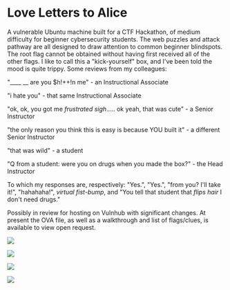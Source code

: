 # Love Letters to Alice

A vulnerable Ubuntu machine built for a CTF Hackathon, of medium difficulty for beginner cybersecurity students. The web puzzles and attack pathway are all designed to draw attention to common beginner blindspots. The root flag cannot be obtained without having first received all of the other flags. I like to call this a "kick-yourself" box, and I've been told the mood is quite trippy. Some reviews from my colleagues:

"____ __ are you $h!++!n me" - an Instructional Associate

"i hate you" - that same Instructional Associate

"ok, ok, you got me *frustrated sigh*..... ok yeah, that was cute" - a Senior Instructor

"the only reason you think this is easy is because YOU built it" - a different Senior Instructor

"that was wild" - a student

"Q from a student: were you on drugs when you made the box?" - the Head Instructor


To which my responses are, respectively: "Yes.", "Yes.", "from you? I'll take it!", "hahahaha!", *virtual fist-bump*, and "You tell that student that *flips hair* I don't need drugs."


Possibly in review for hosting on Vulnhub with significant changes. At present the OVA file, as well as a walkthrough and list of flags/clues, is available to view open request.

![](https://i.imgur.com/7UT8ZyZ.png)

![](https://i.imgur.com/j2K7eaN.jpg)

![](https://i.imgur.com/0YUiEDF.png)

![](https://i.imgur.com/1TQ7n8C.png)
